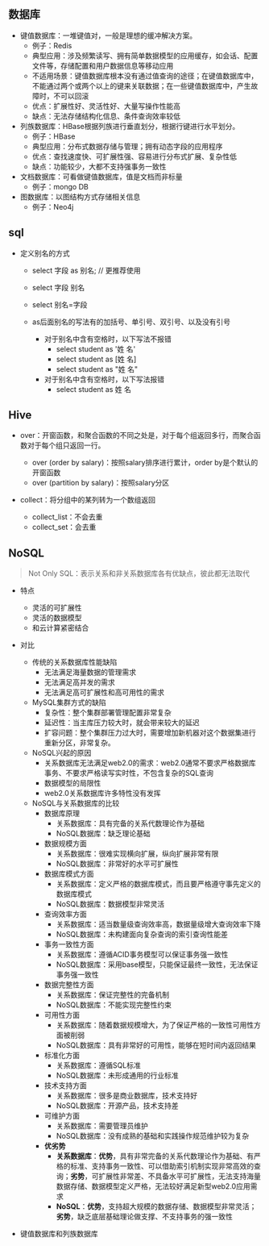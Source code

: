 
## 数据库
+ 键值数据库：一堆键值对，一般是理想的缓冲解决方案。
    + 例子：Redis
    + 典型应用：涉及频繁读写、拥有简单数据模型的应用缓存，如会话、配置文件等，存储配置和用户数据信息等移动应用
    + 不适用场景：键值数据库根本没有通过值查询的途径；在键值数据库中，不能通过两个或两个以上的键来关联数据；在一些键值数据库中，产生故障时，不可以回滚
    + 优点：扩展性好、灵活性好、大量写操作性能高
    + 缺点：无法存储结构化信息、条件查询效率较低
+ 列族数据库：HBase根据列族进行垂直划分，根据行键进行水平划分。
    + 例子：HBase
    + 典型应用：分布式数据存储与管理；拥有动态字段的应用程序
    + 优点：查找速度快、可扩展性强、容易进行分布式扩展、复杂性低
    + 缺点：功能较少，大都不支持强事务一致性
+ 文档数据库：可看做键值数据库，值是文档而非标量
    + 例子：mongo DB
+ 图数据库：以图结构方式存储相关信息
    + 例子：Neo4j


## sql
+ 定义别名的方式
    + select 字段 as 别名;    // 更推荐使用 
    + select 字段 别名
    + select 别名=字段
    
    + as后面别名的写法有的加括号、单引号、双引号、以及没有引号
        + 对于别名中含有空格时，以下写法不报错
            + select student as '姓 名'
            + select student as [姓 名]
            + select student as "姓 名"
        + 对于别名中含有空格时，以下写法报错
            + select student as 姓 名





## Hive

+ over：开窗函数，和聚合函数的不同之处是，对于每个组返回多行，而聚合函数对于每个组只返回一行。
    + over (order by salary)：按照salary排序进行累计，order by是个默认的开窗函数
    + over (partition by salary)：按照salary分区

+ collect：将分组中的某列转为一个数组返回
    + collect_list：不会去重
    + collect_set：会去重


## NoSQL
> Not Only SQL：表示关系和非关系数据库各有优缺点，彼此都无法取代

+ 特点
    + 灵活的可扩展性
    + 灵活的数据模型
    + 和云计算紧密结合

+ 对比
    + 传统的关系数据库性能缺陷
        + 无法满足海量数据的管理需求
        + 无法满足高并发的需求
        + 无法满足高可扩展性和高可用性的需求
    + MySQL集群方式的缺陷
        + 复杂性：整个集群部署管理配置非常复杂
        + 延迟性：当主库压力较大时，就会带来较大的延迟
        + 扩容问题：整个集群压力过大时，需要增加新机器对这个数据集进行重新分区，非常复杂。
    + NoSQL兴起的原因
        + 关系数据库无法满足web2.0的需求：web2.0通常不要求严格数据库事务、不要求严格读写实时性，不包含复杂的SQL查询
        + 数据模型的局限性
        + web2.0关系数据库许多特性没有发挥
    + NoSQL与关系数据库的比较
        + 数据库原理
            + 关系数据库：具有完备的关系代数理论作为基础
            + NoSQL数据库：缺乏理论基础
        + 数据规模方面
            + 关系数据库：很难实现横向扩展，纵向扩展非常有限
            + NoSQL数据库：非常好的水平可扩展性
        + 数据库模式方面
            + 关系数据库：定义严格的数据库模式，而且要严格遵守事先定义的数据库模式
            + NoSQL数据库：数据模型非常灵活
        + 查询效率方面
            + 关系数据库：适当数量级查询效率高，数据量级增大查询效率下降
            + NoSQL数据库：未构建面向复杂查询的索引查询性能差
        + 事务一致性方面
            + 关系数据库：遵循ACID事务模型可以保证事务强一致性
            + NoSQL数据库：采用base模型，只能保证最终一致性，无法保证事务强一致性
        + 数据完整性方面
            + 关系数据库：保证完整性的完备机制
            + NoSQL数据库：不能实现完整性约束
        + 可用性方面
            + 关系数据库：随着数据规模增大，为了保证严格的一致性可用性方面被削弱
            + NoSQL数据库：具有非常好的可用性，能够在短时间内返回结果
        + 标准化方面
            + 关系数据库：遵循SQL标准
            + NoSQL数据库：未形成通用的行业标准
        + 技术支持方面
            + 关系数据库：很多是商业数据库，技术支持好
            + NoSQL数据库：开源产品，技术支持差
        + 可维护方面
            + 关系数据库：需要管理员维护
            + NoSQL数据库：没有成熟的基础和实践操作规范维护较为复杂
        + **优劣势**
            + **关系数据库**：**优势**，具有非常完备的关系代数理论作为基础、有严格的标准、支持事务一致性、可以借助索引机制实现非常高效的查询；**劣势**，可扩展性非常差、不具备水平可扩展性，无法支持海量数据存储、数据模型定义严格，无法较好满足新型web2.0应用需求
            + **NoSQL**：**优势**，支持超大规模的数据存储、数据模型非常灵活；**劣势**，缺乏底层基础理论做支撑、不支持事务的强一致性
+ 键值数据库和列族数据库



